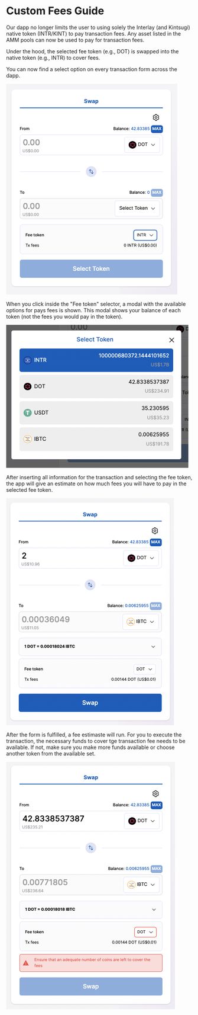 # Custom Fees Guide

Our dapp no longer limits the user to using solely the Interlay (and Kintsugi) native token (INTR/KINT) to pay transaction fees. Any asset listed in the AMM pools can now be used to pay for transaction fees.

Under the hood, the selected fee token (e.g., DOT) is swapped into the native token (e.g., INTR) to cover fees.

You can now find a select option on every transaction form across the dapp.

![Custom Fees Select](../_assets/img/guide/custom-fees-select.png)

When you click inside the "Fee token" selector, a modal with the available options for pays fees is shown. This modal shows your balance of each token (not the fees you would pay in the token).

![Custom Fees Modal](../_assets/img/guide/custom-fees-select-modal.png)

After inserting all information for the transaction and selecting the fee token, the app will give an estimate on how much fees you will have to pay in the selected fee token.

![Custom Fees Estimate](../_assets/img/guide/custom-fees-estimate.png)

After the form is fulfilled, a fee estimaste will run. For you to execute the transaction, the necessary funds to cover tge transaction fee needs to be available. If not, make sure you make more funds available or choose another token from the available set.

![Custom Fees Error](../_assets/img/guide/custom-fees-error.png)
